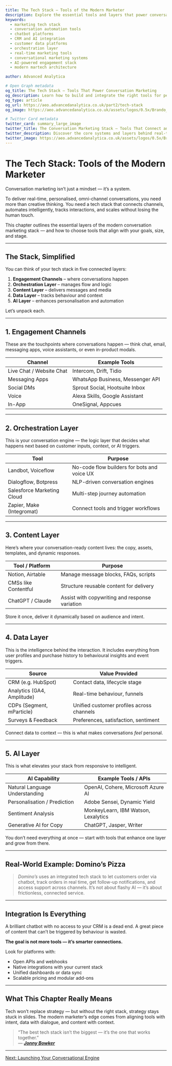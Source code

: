 ```yaml
---
title: The Tech Stack – Tools of the Modern Marketer
description: Explore the essential tools and layers that power conversation marketing — from engagement channels and orchestration engines to data, AI, and integration strategy.
keywords:
  - marketing tech stack
  - conversation automation tools
  - chatbot platforms
  - CRM and AI integration
  - customer data platforms
  - orchestration layer
  - real-time marketing tools
  - conversational marketing systems
  - AI-powered engagement stack
  - modern martech architecture

author: Advanced Analytica

# Open Graph metadata
og_title: The Tech Stack – Tools That Power Conversation Marketing
og_description: Learn how to build and integrate the right tools for personalised, scalable, AI-powered conversations — across every touchpoint and channel.
og_type: article
og_url: https://aeo.advancedanalytica.co.uk/part2/tech-stack
og_image: https://aeo.advancedanalytica.co.uk/assets/logos/0.5x/Brando_9@0.5x.png

# Twitter Card metadata
twitter_card: summary_large_image
twitter_title: The Conversation Marketing Stack – Tools That Connect and Scale
twitter_description: Discover the core systems and layers behind real-time engagement — from messaging platforms and CRMs to orchestration and AI.
twitter_image: https://aeo.advancedanalytica.co.uk/assets/logos/0.5x/Brando_9@0.5x.png
---
```



# The Tech Stack: Tools of the Modern Marketer

Conversation marketing isn’t just a mindset — it’s a system.

To deliver real-time, personalised, omni-channel conversations, you need more than creative thinking. You need a tech stack that connects channels, automates intelligently, tracks interactions, and scales without losing the human touch.

This chapter outlines the essential layers of the modern conversation marketing stack — and how to choose tools that align with your goals, size, and stage.

---

## The Stack, Simplified

You can think of your tech stack in five connected layers:

1. **Engagement Channels** – where conversations happen  
2. **Orchestration Layer** – manages flow and logic  
3. **Content Layer** – delivers messages and media  
4. **Data Layer** – tracks behaviour and context  
5. **AI Layer** – enhances personalisation and automation

Let’s unpack each.

---

## 1. Engagement Channels

These are the touchpoints where conversations happen — think chat, email, messaging apps, voice assistants, or even in-product modals.

| Channel                 | Example Tools                     |
|--------------------------|----------------------------------|
| Live Chat / Website Chat | Intercom, Drift, Tidio           |
| Messaging Apps           | WhatsApp Business, Messenger API |
| Social DMs               | Sprout Social, Hootsuite Inbox   |
| Voice                   | Alexa Skills, Google Assistant    |
| In-App                  | OneSignal, Appcues                |

---

## 2. Orchestration Layer

This is your conversation engine — the logic layer that decides what happens next based on customer inputs, context, or AI triggers.

| Tool                      | Purpose                                      |
|---------------------------|----------------------------------------------|
| Landbot, Voiceflow        | No-code flow builders for bots and voice UX  |
| Dialogflow, Botpress      | NLP-driven conversation engines              |
| Salesforce Marketing Cloud | Multi-step journey automation                |
| Zapier, Make (Integromat) | Connect tools and trigger workflows          |

---

## 3. Content Layer

Here’s where your conversation-ready content lives: the copy, assets, templates, and dynamic responses.

| Tool / Platform        | Purpose                                   |
|------------------------|-------------------------------------------|
| Notion, Airtable       | Manage message blocks, FAQs, scripts      |
| CMSs like Contentful   | Structure reusable content for delivery   |
| ChatGPT / Claude       | Assist with copywriting and response variation |

Store it once, deliver it dynamically based on audience and intent.

---

## 4. Data Layer

This is the intelligence behind the interaction. It includes everything from user profiles and purchase history to behavioural insights and event triggers.

| Source                | Value Provided                           |
|-----------------------|-------------------------------------------|
| CRM (e.g. HubSpot)    | Contact data, lifecycle stage             |
| Analytics (GA4, Amplitude) | Real-time behaviour, funnels           |
| CDPs (Segment, mParticle) | Unified customer profiles across channels |
| Surveys & Feedback    | Preferences, satisfaction, sentiment      |

Connect data to context — this is what makes conversations *feel* personal.

---

## 5. AI Layer

This is what elevates your stack from responsive to intelligent.

| AI Capability            | Example Tools / APIs                  |
|--------------------------|----------------------------------------|
| Natural Language Understanding | OpenAI, Cohere, Microsoft Azure AI   |
| Personalisation / Prediction   | Adobe Sensei, Dynamic Yield          |
| Sentiment Analysis       | MonkeyLearn, IBM Watson, Lexalytics   |
| Generative AI for Copy   | ChatGPT, Jasper, Writer                |

You don’t need everything at once — start with tools that enhance one layer and grow from there.

---

## Real-World Example: Domino’s Pizza

> *Domino’s* uses an integrated tech stack to let customers order via chatbot, track orders in real time, get follow-up notifications, and access support across channels. It’s not about flashy AI — it’s about frictionless, connected service.

---

## Integration Is Everything

A brilliant chatbot with no access to your CRM is a dead end. A great piece of content that can’t be triggered by behaviour is wasted.

**The goal is not more tools — it’s smarter connections.**

Look for platforms with:

- Open APIs and webhooks  
- Native integrations with your current stack  
- Unified dashboards or data sync  
- Scalable pricing and modular add-ons

---

## What This Chapter Really Means

Tech won’t replace strategy — but without the right stack, strategy stays stuck in slides. The modern marketer’s edge comes from aligning tools with intent, data with dialogue, and content with context.

> “The best tech stack isn’t the biggest — it’s the one that works together.”  
> — ***[Jonny Bowker](https://www.linkedin.com/in/jbbowker/)***

---

[Next: Launching Your Conversational Engine](launching.md)
